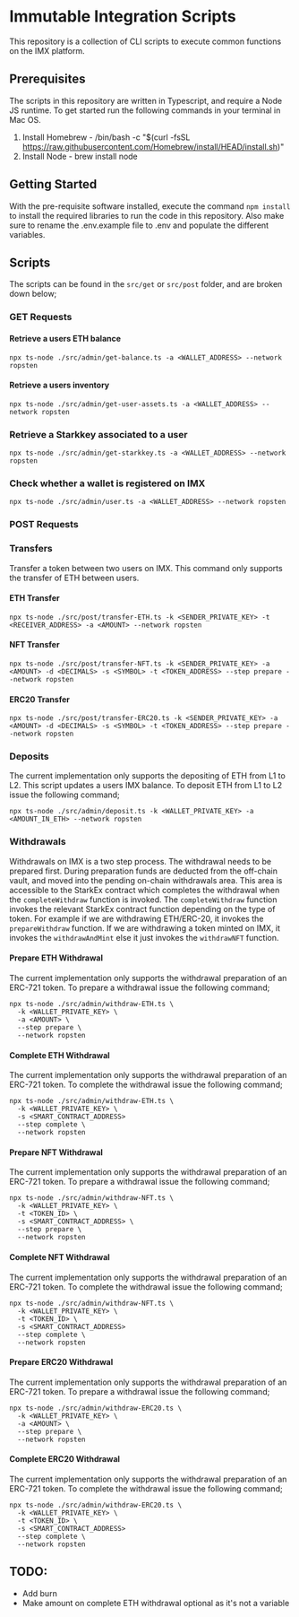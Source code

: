 # Immutable Integration Scripts

This repository is a collection of CLI scripts to execute common functions on the IMX platform.

## Prerequisites

The scripts in this repository are written in Typescript, and require a Node JS runtime. To get started run
the following commands in your terminal in Mac OS.

1. Install Homebrew - /bin/bash -c "$(curl -fsSL https://raw.githubusercontent.com/Homebrew/install/HEAD/install.sh)"
2. Install Node - brew install node

## Getting Started

With the pre-requisite software installed, execute the command `npm install` to install the required libraries to
run the code in this repository. Also make sure to rename the .env.example file to .env and populate the different variables.

## Scripts

The scripts can be found in the `src/get` or `src/post` folder, and are broken down below;

### GET Requests

#### Retrieve a users ETH balance

```
npx ts-node ./src/admin/get-balance.ts -a <WALLET_ADDRESS> --network ropsten
```

#### Retrieve a users inventory

```
npx ts-node ./src/admin/get-user-assets.ts -a <WALLET_ADDRESS> --network ropsten
```

### Retrieve a Starkkey associated to a user

```
npx ts-node ./src/admin/get-starkkey.ts -a <WALLET_ADDRESS> --network ropsten
```

### Check whether a wallet is registered on IMX

```
npx ts-node ./src/admin/user.ts -a <WALLET_ADDRESS> --network ropsten
```

### POST Requests

### Transfers

Transfer a token between two users on IMX. This command only supports the transfer of ETH between
users.

#### ETH Transfer

```
npx ts-node ./src/post/transfer-ETH.ts -k <SENDER_PRIVATE_KEY> -t <RECEIVER_ADDRESS> -a <AMOUNT> --network ropsten
```
#### NFT Transfer

```
npx ts-node ./src/post/transfer-NFT.ts -k <SENDER_PRIVATE_KEY> -a <AMOUNT> -d <DECIMALS> -s <SYMBOL> -t <TOKEN_ADDRESS> --step prepare --network ropsten
```
#### ERC20 Transfer

```
npx ts-node ./src/post/transfer-ERC20.ts -k <SENDER_PRIVATE_KEY> -a <AMOUNT> -d <DECIMALS> -s <SYMBOL> -t <TOKEN_ADDRESS> --step prepare --network ropsten
```

### Deposits

The current implementation only supports the depositing of ETH from L1 to L2.
This script updates a users IMX balance. To deposit ETH from L1 to L2 issue the following command;

```
npx ts-node ./src/admin/deposit.ts -k <WALLET_PRIVATE_KEY> -a <AMOUNT_IN_ETH> --network ropsten
```

### Withdrawals

Withdrawals on IMX is a two step process. The withdrawal needs to be prepared first. During preparation funds are deducted from the off-chain vault, and moved into the pending on-chain withdrawals area. This area is accessible to the StarkEx contract which completes the withdrawal when the `completeWithdraw` function is invoked. The `completeWithdraw` function invokes the relevant StarkEx contract function depending on the type of token. For example if we are withdrawing ETH/ERC-20, it invokes the `prepareWithdraw` function. If we are withdrawing a token minted on IMX, it invokes the `withdrawAndMint` else it just invokes the `withdrawNFT` function.

#### Prepare ETH Withdrawal

The current implementation only supports the withdrawal preparation of an ERC-721 token.
To prepare a withdrawal issue the following command;

```
npx ts-node ./src/admin/withdraw-ETH.ts \
  -k <WALLET_PRIVATE_KEY> \
  -a <AMOUNT> \
  --step prepare \ 
  --network ropsten
```

#### Complete ETH Withdrawal

The current implementation only supports the withdrawal preparation of an ERC-721 token.
To complete the withdrawal issue the following command;

```
npx ts-node ./src/admin/withdraw-ETH.ts \
  -k <WALLET_PRIVATE_KEY> \
  -s <SMART_CONTRACT_ADDRESS>
  --step complete \ 
  --network ropsten
```


#### Prepare NFT Withdrawal

The current implementation only supports the withdrawal preparation of an ERC-721 token.
To prepare a withdrawal issue the following command;

```
npx ts-node ./src/admin/withdraw-NFT.ts \
  -k <WALLET_PRIVATE_KEY> \
  -t <TOKEN_ID> \
  -s <SMART_CONTRACT_ADDRESS> \
  --step prepare \ 
  --network ropsten
```

#### Complete NFT Withdrawal

The current implementation only supports the withdrawal preparation of an ERC-721 token.
To complete the withdrawal issue the following command;

```
npx ts-node ./src/admin/withdraw-NFT.ts \
  -k <WALLET_PRIVATE_KEY> \
  -t <TOKEN_ID> \
  -s <SMART_CONTRACT_ADDRESS>
  --step complete \ 
  --network ropsten
```

#### Prepare ERC20 Withdrawal

The current implementation only supports the withdrawal preparation of an ERC-721 token.
To prepare a withdrawal issue the following command;

```
npx ts-node ./src/admin/withdraw-ERC20.ts \
  -k <WALLET_PRIVATE_KEY> \
  -a <AMOUNT> \
  --step prepare \ 
  --network ropsten
```

#### Complete ERC20 Withdrawal

The current implementation only supports the withdrawal preparation of an ERC-721 token.
To complete the withdrawal issue the following command;

```
npx ts-node ./src/admin/withdraw-ERC20.ts \
  -k <WALLET_PRIVATE_KEY> \
  -t <TOKEN_ID> \
  -s <SMART_CONTRACT_ADDRESS>
  --step complete \ 
  --network ropsten
```


## TODO:

* Add burn
* Make amount on complete ETH withdrawal optional as it's not a variable